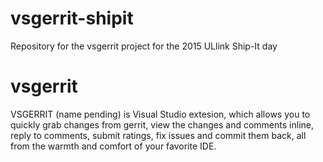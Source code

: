 # vsgerrit-shipit
Repository for the vsgerrit project for the 2015 ULlink Ship-It day

# vsgerrit

VSGERRIT (name pending) is Visual  Studio extesion, which allows you to quickly grab changes from gerrit, view the changes and comments inline, reply to comments, submit ratings, fix issues and commit them back, all from the warmth and comfort of your favorite IDE.
